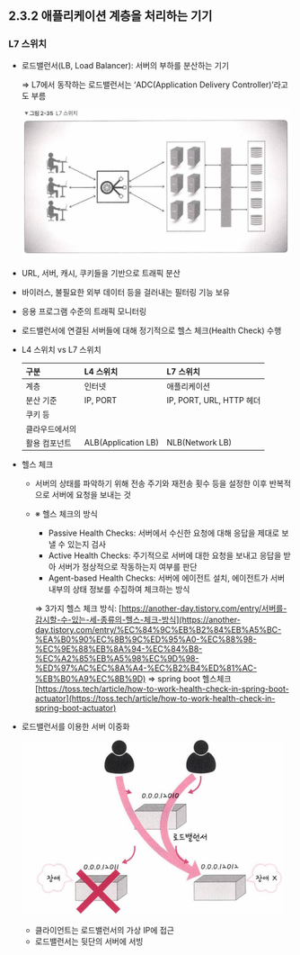 ## 2.3.2 애플리케이션 계층을 처리하는 기기

### L7 스위치

- 로드밸런서(LB, Load Balancer): 서버의 부하를 분산하는 기기
    
    ⇒ L7에서 동작하는 로드밸런서는 ‘ADC(Application Delivery Controller)’라고도 부름
    
    ![Untitled](./images/L7switch.png)
    
- URL, 서버, 캐시, 쿠키들을 기반으로 트래픽 분산
- 바이러스, 불필요한 외부 데이터 등을 걸러내는 필터링 기능 보유
- 응용 프로그램 수준의 트래픽 모니터링
- 로드밸런서에 연결된 서버들에 대해 정기적으로 헬스 체크(Health Check) 수행

- L4 스위치 vs L7 스위치
    
    
    | 구분 | L4 스위치 | L7 스위치 |
    | --- | --- | --- |
    | 계층 | 인터넷 | 애플리케이션 |
    | 분산 기준 | IP, PORT | IP, PORT, URL, HTTP 헤더
    쿠키 등 |
    | 클라우드에서의
    활용 컴포넌트 | ALB(Application LB) | NLB(Network LB) |
    
- 헬스 체크
    - 서버의 상태를 파악하기 위해 전송 주기와 재전송 횟수 등을 설정한 이후 반복적으로 서버에 요청을 보내는 것
    - ※ 헬스 체크의 방식
        - Passive Health Checks: 서버에서 수신한 요청에 대해 응답을 제대로 보낼 수 있는지 검사
        - Active Health Checks: 주기적으로 서버에 대한 요청을 보내고 응답을 받아 서버가 정상적으로 작동하는지 여부를 판단
        - Agent-based Health Checks: 서버에 에이전트 설치, 에이전트가 서버 내부의 상태 정보를 수집하여 체크하는 방식
        
        ⇒ 3가지 헬스 체크 방식: [https://another-day.tistory.com/entry/서버를-감시할-수-있는-세-종류의-헬스-체크-방식](https://another-day.tistory.com/entry/%EC%84%9C%EB%B2%84%EB%A5%BC-%EA%B0%90%EC%8B%9C%ED%95%A0-%EC%88%98-%EC%9E%88%EB%8A%94-%EC%84%B8-%EC%A2%85%EB%A5%98%EC%9D%98-%ED%97%AC%EC%8A%A4-%EC%B2%B4%ED%81%AC-%EB%B0%A9%EC%8B%9D)
        ⇒ spring boot 헬스체크 [https://toss.tech/article/how-to-work-health-check-in-spring-boot-actuator](https://toss.tech/article/how-to-work-health-check-in-spring-boot-actuator)
        
- 로드밸런서를 이용한 서버 이중화
    
    ![Untitled](./images/LoadBalancer.png)
    
    - 클라이언트는 로드밸런서의 가상 IP에 접근
    - 로드밸런서는 뒷단의 서버에 서빙